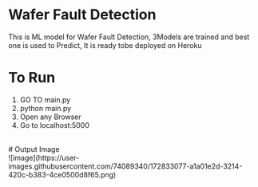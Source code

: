 # Wafer Fault Detection</br>
This is ML model for Wafer Fault Detection, 3Models are trained and best one is used to Predict, It is ready tobe deployed on Heroku</br>
# To Run</br>
1) GO TO main.py
2) python main.py
3) Open any Browser
4) Go to localhost:5000

</br>
# Output Image</br>
![image](https://user-images.githubusercontent.com/74089340/172833077-a1a01e2d-3214-420c-b383-4ce0500d8f65.png)


